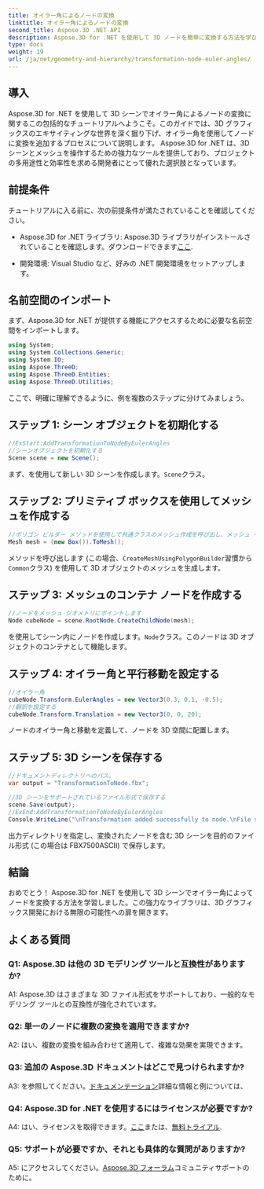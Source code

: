 ```yaml
---
title: オイラー角によるノードの変換
linktitle: オイラー角によるノードの変換
second_title: Aspose.3D .NET API
description: Aspose.3D for .NET を使用して 3D ノードを簡単に変換する方法を学びます。プロジェクトで素晴らしい結果を得るには、ステップバイステップのガイドに従ってください。
type: docs
weight: 19
url: /ja/net/geometry-and-hierarchy/transformation-node-euler-angles/
---
```

## 導入

Aspose.3D for .NET を使用して 3D シーンでオイラー角によるノードの変換に関するこの包括的なチュートリアルへようこそ。このガイドでは、3D グラフィックスのエキサイティングな世界を深く掘り下げ、オイラー角を使用してノードに変換を追加するプロセスについて説明します。 Aspose.3D for .NET は、3D シーンとメッシュを操作するための強力なツールを提供しており、プロジェクトの多用途性と効率性を求める開発者にとって優れた選択肢となっています。

## 前提条件

チュートリアルに入る前に、次の前提条件が満たされていることを確認してください。

-  Aspose.3D for .NET ライブラリ: Aspose.3D ライブラリがインストールされていることを確認します。ダウンロードできます[ここ](https://releases.aspose.com/3d/net/).

- 開発環境: Visual Studio など、好みの .NET 開発環境をセットアップします。

## 名前空間のインポート

まず、Aspose.3D for .NET が提供する機能にアクセスするために必要な名前空間をインポートします。

```csharp
using System;
using System.Collections.Generic;
using System.IO;
using Aspose.ThreeD;
using Aspose.ThreeD.Entities;
using Aspose.ThreeD.Utilities;
```

ここで、明確に理解できるように、例を複数のステップに分けてみましょう。

## ステップ 1: シーン オブジェクトを初期化する

```csharp
//ExStart:AddTransformationToNodeByEulerAngles
//シーンオブジェクトを初期化する
Scene scene = new Scene();
```

まず、を使用して新しい 3D シーンを作成します。`Scene`クラス。


## ステップ 2: プリミティブ ボックスを使用してメッシュを作成する

```csharp
//ポリゴン ビルダー メソッドを使用して共通クラスのメッシュ作成を呼び出し、メッシュ インスタンスを設定します
Mesh mesh = (new Box()).ToMesh();
```

メソッドを呼び出します (この場合、`CreateMeshUsingPolygonBuilder`習慣から`Common`クラス) を使用して 3D オブジェクトのメッシュを生成します。

## ステップ 3: メッシュのコンテナ ノードを作成する

```csharp
//ノードをメッシュ ジオメトリにポイントします
Node cubeNode = scene.RootNode.CreateChildNode(mesh);
```

を使用してシーン内にノードを作成します。`Node`クラス。このノードは 3D オブジェクトのコンテナとして機能します。

## ステップ 4: オイラー角と平行移動を設定する

```csharp
//オイラー角
cubeNode.Transform.EulerAngles = new Vector3(0.3, 0.1, -0.5);            
//翻訳を設定する
cubeNode.Transform.Translation = new Vector3(0, 0, 20);
```

ノードのオイラー角と移動を定義して、ノードを 3D 空間に配置します。

## ステップ 5: 3D シーンを保存する

```csharp
//ドキュメントディレクトリへのパス。
var output = "TransformationToNode.fbx";

//3D シーンをサポートされているファイル形式で保存する
scene.Save(output);
//ExEnd:AddTransformationToNodeByEulerAngles
Console.WriteLine("\nTransformation added successfully to node.\nFile saved at " + output);
```

出力ディレクトリを指定し、変換されたノードを含む 3D シーンを目的のファイル形式 (この場合は FBX7500ASCII) で保存します。

## 結論

おめでとう！ Aspose.3D for .NET を使用して 3D シーンでオイラー角によってノードを変換する方法を学習しました。この強力なライブラリは、3D グラフィックス開発における無限の可能性への扉を開きます。

## よくある質問

### Q1: Aspose.3D は他の 3D モデリング ツールと互換性がありますか?

A1: Aspose.3D はさまざまな 3D ファイル形式をサポートしており、一般的なモデリング ツールとの互換性が強化されています。

### Q2: 単一のノードに複数の変換を適用できますか?

A2: はい、複数の変換を組み合わせて適用して、複雑な効果を実現できます。

### Q3: 追加の Aspose.3D ドキュメントはどこで見つけられますか?

 A3: を参照してください。[ドキュメンテーション](https://reference.aspose.com/3d/net/)詳細な情報と例については、

### Q4: Aspose.3D for .NET を使用するにはライセンスが必要ですか?

 A4: はい、ライセンスを取得できます。[ここ](https://purchase.aspose.com/buy)または、[無料トライアル](https://releases.aspose.com/).

### Q5: サポートが必要ですか、それとも具体的な質問がありますか?

 A5: にアクセスしてください。[Aspose.3D フォーラム](https://forum.aspose.com/c/3d/18)コミュニティサポートのために。